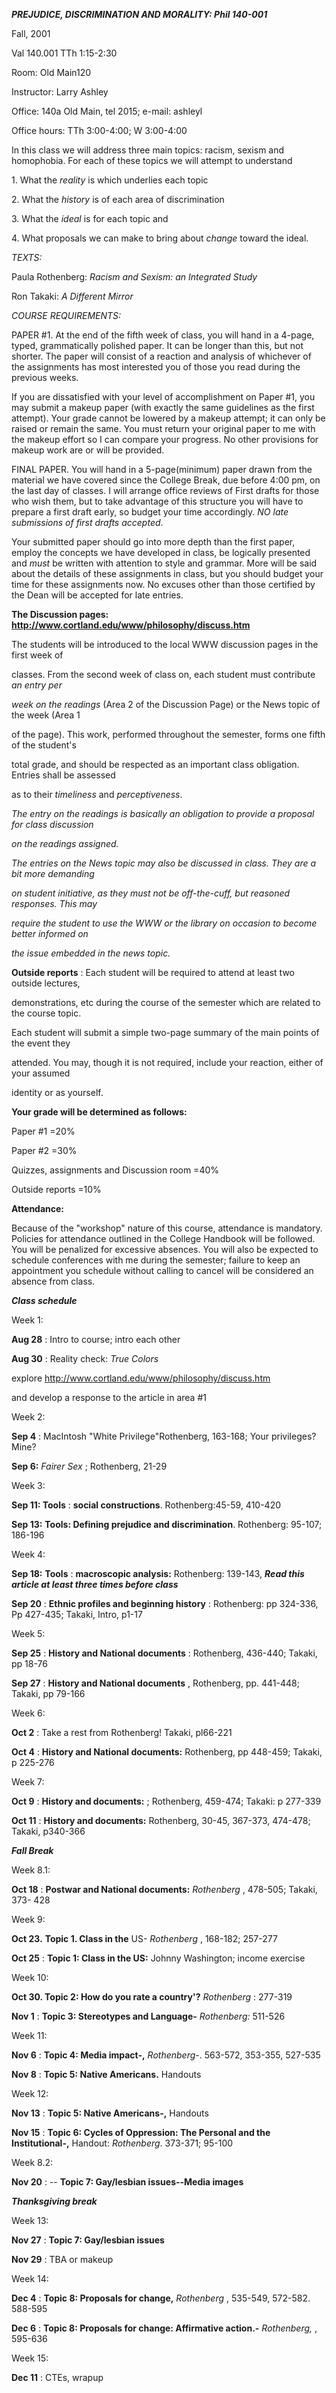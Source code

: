 **_PREJUDICE, DISCRIMINATION AND MORALITY: Phil 140-001_**

Fall, 2001

Val 140.001 TTh 1:15-2:30

Room: Old Main120

  

Instructor: Larry Ashley

Office: 140a Old Main, tel 2015; e-mail: ashleyl

Office hours: TTh 3:00-4:00; W 3:00-4:00

In this class we will address three main topics: racism, sexism and
homophobia. For each of these topics we will attempt to understand

1\. What the _reality_ is which underlies each topic

2\. What the _history_ is of each area of discrimination

3\. What the _ideal_ is for each topic and

4\. What proposals we can make to bring about _change_ toward the ideal.  


_TEXTS:_

Paula Rothenberg: _Racism and Sexism: an Integrated Study_

Ron Takaki: _A Different Mirror_  


_COURSE REQUIREMENTS:_

PAPER #1. At the end of the fifth week of class, you will hand in a 4-page,
typed, grammatically polished paper. It can be longer than this, but not
shorter. The paper will consist of a reaction and analysis of whichever of the
assignments has most interested you of those you read during the previous
weeks.

If you are dissatisfied with your level of accomplishment on Paper #1, you may
submit a makeup paper (with exactly the same guidelines as the first attempt).
Your grade cannot be lowered by a makeup attempt; it can only be raised or
remain the same. You must return your original paper to me with the makeup
effort so I can compare your progress. No other provisions for makeup work are
or will be provided.  


FINAL PAPER. You will hand in a 5-page(minimum) paper drawn from the material
we have covered since the College Break, due before 4:00 pm, on the last day
of classes. I will arrange office reviews of First drafts for those who wish
them, but to take advantage of this structure you will have to prepare a first
draft early, so budget your time accordingly. _NO late submissions of first
drafts accepted_.

Your submitted paper should go into more depth than the first paper, employ
the concepts we have developed in class, be logically presented and _must_ be
written with attention to style and grammar. More will be said about the
details of these assignments in class, but you should budget your time for
these assignments now. No excuses other than those certified by the Dean will
be accepted for late entries.  
    
    


**The Discussion pages: http://www.cortland.edu/www/philosophy/discuss.htm**

The students will be introduced to the local WWW discussion pages in the first
week of

classes. From the second week of class on, each student must contribute _an
entry per_

_week on the readings_ (Area 2 of the Discussion Page) or the News topic of
the week (Area 1

of the page). This work, performed throughout the semester, forms one fifth of
the student's

total grade, and should be respected as an important class obligation. Entries
shall be assessed

as to their _timeliness_ and _perceptiveness_.  


_The entry on the readings is basically an obligation to provide a proposal
for class discussion_

_on the readings assigned._  


_The entries on the News topic may also be discussed in class. They are a bit
more demanding_

_on student initiative, as they must not be off-the-cuff, but reasoned
responses. This may_

_require the student to use the WWW or the library on occasion to become
better informed on_

_the issue embedded in the news topic._  


**Outside reports** : Each student will be required to attend at least two
outside lectures,

demonstrations, etc during the course of the semester which are related to the
course topic.

Each student will submit a simple two-page summary of the main points of the
event they

attended. You may, though it is not required, include your reaction, either of
your assumed

identity or as yourself.  


**Your grade will be determined as follows:**

Paper #1 =20%

Paper #2 =30%

Quizzes, assignments and Discussion room =40%

Outside reports =10%  


**Attendance:**

Because of the "workshop" nature of this course, attendance is mandatory.
Policies for attendance outlined in the College Handbook will be followed. You
will be penalized for excessive absences. You will also be expected to
schedule conferences with me during the semester; failure to keep an
appointment you schedule without calling to cancel will be considered an
absence from class.  
    
    
  
  
  

**_Class schedule_**

Week 1:

**Aug 28** : Intro to course; intro each other

**Aug 30** : Reality check: _True Colors_

explore <http://www.cortland.edu/www/philosophy/discuss.htm>

and develop a response to the article in area #1

Week 2:

**Sep 4** : MacIntosh "White Privilege"Rothenberg, 163-168; Your privileges?
Mine?

**Sep 6:** _Fairer Sex_ ; Rothenberg, 21-29

Week 3:

**Sep 11: Tools** : **social constructions**. Rothenberg:45-59, 410-420

**Sep 13:** **Tools: Defining prejudice and discrimination**. Rothenberg:
95-107; 186-196  


Week 4:

**Sep 18:** **Tools** : **macroscopic analysis:** Rothenberg: 139-143, **_Read
this article at least three times before class_**

**Sep 20** : **Ethnic profiles and beginning history** : Rothenberg: pp
324-336, Pp 427-435; Takaki, Intro, p1-17

Week 5:

**Sep 25** : **History and National documents** : Rothenberg, 436-440; Takaki,
pp 18-76

**Sep 27** : **History and National documents** , Rothenberg, pp. 441-448;
Takaki, pp 79-166  


Week 6:

**Oct 2** : Take a rest from Rothenberg! Takaki, pl66-221

**Oct 4** : **History and National documents:** Rothenberg, pp 448-459;
Takaki, p 225-276  


Week 7:

**Oct 9** : **History and documents:** ; Rothenberg, 459-474; Takaki: p
277-339

**Oct 11** : **History and documents:** Rothenberg, 30-45, 367-373, 474-478;
Takaki, p340-366  


**_Fall Break_**  


Week 8.1:

**Oct 18** : **Postwar and National documents:** _Rothenberg_ , 478-505;
Takaki, 373- 428  


Week 9:

**Oct 23.** **Topic 1. Class in the** US- _Rothenberg_ , 168-182; 257-277

**Oct 25** : **Topic 1: Class in the US:** Johnny Washington; income exercise  


Week 10:

**Oct 30. Topic 2: How do you rate a country'?** _Rothenberg_ : 277-319

**Nov 1** : **Topic 3: Stereotypes and Language-** _Rothenberg:_ 511-526  


Week 11:

**Nov 6** : **Topic 4: Media impact-,** _Rothenberg-_. 563-572, 353-355,
527-535

**Nov 8** : **Topic 5: Native Americans.** Handouts  


Week 12:

**Nov 13** : **Topic 5: Native Americans-,** Handouts

**Nov 15** : **Topic 6: Cycles of Oppression: The Personal and the
Institutional-,** Handout: _Rothenberg_. 373-371; 95-100  


Week 8.2:

**Nov 20** : -- **Topic 7: Gay/lesbian issues--Media images**  


**_Thanksgiving break_**  


Week 13:

**Nov 27** : **Topic 7: Gay/lesbian issues**

**Nov 29** : TBA or makeup  


Week 14:

**Dec 4** : **Topic 8: Proposals for change,** _Rothenberg_ , 535-549,
572-582. 588-595

**Dec 6** : **Topic 8: Proposals for change: Affirmative action.-**
_Rothenberg,_ , 595-636  


Week 15:

**Dec 11** : CTEs, wrapup

